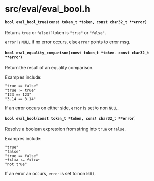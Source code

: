 # src/eval/eval_bool.h

#### `bool eval_bool_true(const token_t *token, const char32_t **error)`
Returns `true` or `false` if token is `"true"` or `"false"`.

`error` is `NULL` if no error occurs, else `error` points to error msg.

#### `bool eval_equality_comparison(const token_t *token, const char32_t **error)`
Return the result of an equality comparison.

Examples include:

```
"true == false"
"true != true"
"123 == 123"
"3.14 == 3.14"
```

If an error occurs on either side, `error` is set to non `NULL`.

#### `bool eval_bool(const token_t *token, const char32_t **error)`
Resolve a boolean expression from string into `true` or `false`.

Examples include:

```
"true"
"false"
"true == false"
"false != false"
"not true"
```

If an error an occurs, `error` is set to non `NULL`.

